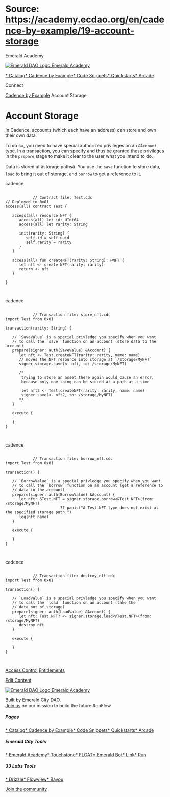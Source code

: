# Source: https://academy.ecdao.org/en/cadence-by-example/19-account-storage

Emerald Academy





[![Emerald DAO Logo](/ea-logo.png)
Emerald Academy](/en/)


[* Catalog](/en/catalog)[* Cadence by Example](/en/cadence-by-example)[* Code Snippets](/en/snippets)[* Quickstarts](/en/quickstarts)[* Arcade](https://arcade.ecdao.org)

Connect



[Cadence by Example](/en/cadence-by-example)
Account Storage

# Account Storage

In Cadence, accounts (which each have an address) can store and own their own data.

To do so, you need to have special authorized privileges on an `&Account` type. In a transaction, you can specify and thus be granted these privileges in the `prepare` stage to make it clear to the user what you intend to do.

Data is stored at âstorage pathsâ. You use the `save` function to store data, `load` to bring it out of storage, and `borrow` to get a reference to it.

cadence

```
		
			// Contract file: Test.cdc
// Deployed to 0x01
access(all) contract Test {

   access(all) resource NFT {
      access(all) let id: UInt64
      access(all) let rarity: String
      
      init(rarity: String) {
         self.id = self.uuid
         self.rarity = rarity
      }
   }

   access(all) fun createNFT(rarity: String): @NFT {
      let nft <- create NFT(rarity: rarity)
      return <- nft
   }

}
		 
	
```

cadence

```
		
			// Transaction file: store_nft.cdc
import Test from 0x01

transaction(rarity: String) {

   // `SaveValue` is a special privledge you specify when you want
   // to call the `save` function on an account (store data to the account)
   prepare(signer: auth(SaveValue) &Account) {
      let nft <- Test.createNFT(rarity: rarity, name: name)
      // moves the NFT resource into storage at `/storage/MyNFT`
      signer.storage.save(<- nft, to: /storage/MyNFT)

      /*
       trying to store an asset there again would cause an error,
       because only one thing can be stored at a path at a time

       let nft2 <- Test.createNFT(rarity: rarity, name: name)
       signer.save(<- nft2, to: /storage/MyNFT)
      */
   }

   execute {
      
   }
}
		 
	
```

cadence

```
		
			// Transaction file: borrow_nft.cdc
import Test from 0x01

transaction() {

   // `BorrowValue` is a special privledge you specify when you want
   // to call the `borrow` function on an account (get a reference to
   // data in the account)
   prepare(signer: auth(BorrowValue) &Account) {
      let nft: &Test.NFT = signer.storage.borrow<&Test.NFT>(from: /storage/MyNFT)
                        ?? panic("A Test.NFT type does not exist at the specified storage path.")
      log(nft.name)
   }

   execute {
      
   }
}
		 
	
```

cadence

```
		
			// Transaction file: destroy_nft.cdc
import Test from 0x01

transaction() {

   // `LoadValue` is a special privledge you specify when you want
   // to call the `load` function on an account (take the
   // data out of storage)
   prepare(signer: auth(LoadValue) &Account) {
      let nft: Test.NFT? <- signer.storage.load<@Test.NFT>(from: /storage/MyNFT)
      destroy nft
   }

   execute {
      
   }
}
		 
	
```

[Access Control](/en/cadence-by-example/18-access-control)
[Entitlements](/en/cadence-by-example/20-entitlements)

[Edit Content](https://github.com/emerald-dao/emerald-academy-v2/tree/main/src/lib/content/cadence-by-example/en/19-account-storage.md)



[![Emerald DAO Logo](/ea-logo.png)
Emerald Academy](/en/)

Built by Emerald City DAO.  
[Join us](https://discord.gg/emerald-city-906264258189332541) on our mission to build the future #onFlow

##### Pages

[* Catalog](/en/catalog)[* Cadence by Example](/en/cadence-by-example)[* Code Snippets](/en/snippets)[* Quickstarts](/en/quickstarts)[* Arcade](https://arcade.ecdao.org)


##### Emerald City Tools

[* Emerald Academy](https://academy.ecdao.org/)[* Touchstone](https://touchstone.city/)[* FLOAT](https://floats.city/)[* Emerald Bot](https://bot.ecdao.org/)[* Link](https://link.ecdao.org/)[* Run](https://run.ecdao.org/)


##### 33 Labs Tools

[* Drizzle](https://drizzle33.app/)[* Flowview](https://flowview.app/)[* Bayou](https://bayou33.app/)

[Join the community](https://discord.gg/emerald-city-906264258189332541)